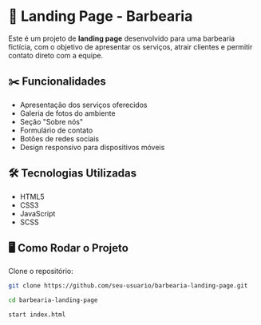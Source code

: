 # 💈 Landing Page - Barbearia

Este é um projeto de **landing page** desenvolvido para uma barbearia fictícia, com o objetivo de apresentar os serviços, atrair clientes e permitir contato direto com a equipe.


## ✂️ Funcionalidades

- Apresentação dos serviços oferecidos
- Galeria de fotos do ambiente
- Seção "Sobre nós"
- Formulário de contato
- Botões de redes sociais
- Design responsivo para dispositivos móveis

## 🛠 Tecnologias Utilizadas

- HTML5
- CSS3
- JavaScript 
- SCSS

## 🖥 Como Rodar o Projeto

Clone o repositório:

```bash
git clone https://github.com/seu-usuario/barbearia-landing-page.git

cd barbearia-landing-page

start index.html
